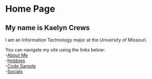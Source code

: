 
# Home Page
## My name is Kaelyn Crews

I am an Information Technology major at the University of Missouri.

You can navigate my site using the links below:  
-[About Me](./about-me.md)  
-[Hobbies](./hobbies.md)  
-[Code Sample](./code-sample.md)  
-[Socials](./socials.md)

